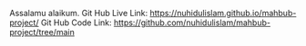 Assalamu alaikum.
Git Hub Live Link: https://nuhidulislam.github.io/mahbub-project/
Git Hub Code Link: https://github.com/nuhidulislam/mahbub-project/tree/main


